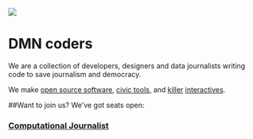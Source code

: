 ![](http://res.dallasnews.com/resrsc/images/gl-Logos/dnLogoBLK.png)

# DMN coders

We are a collection of developers, designers and data journalists writing code to save journalism and democracy. 

We make [open source software](https://github.com/DallasMorningNews/django-rolodex), [civic tools](http://labs.dallasnews.com/on-the-record/), and [killer](http://res.dallasnews.com/interactives/reagan-bush/) [interactives](http://labs.dallasnews.com/texelex).

##Want to join us? We've got seats open:



### [Computational Journalist](computational_journalist.md)

